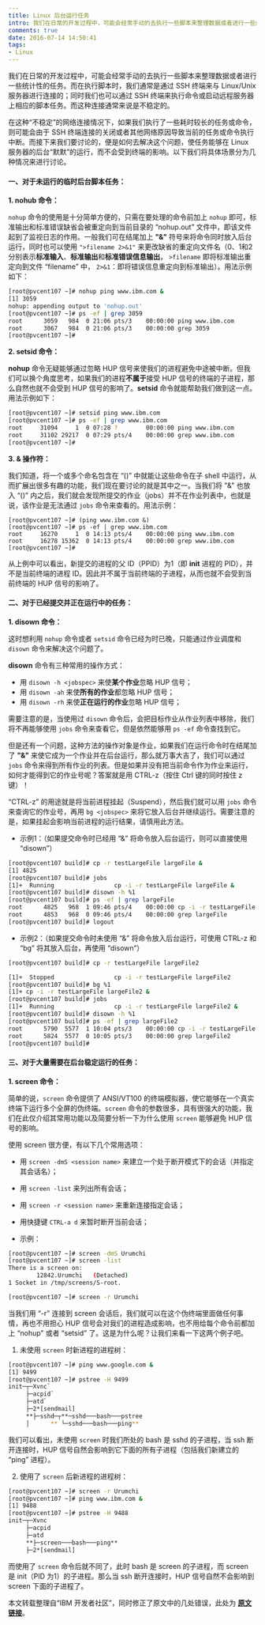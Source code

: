 ```yaml
---
title: Linux 后台运行任务
intro: 我们在日常的开发过程中，可能会经常手动的去执行一些脚本来整理数据或者进行一些统计性的任务。而在执行脚本时，我们通常是通过 SSH 终端来与 Linux/Unix 服务器进行连接的；同时我们也可以通过 SSH 终端来执行命令或启动远程服务器上相应的脚本任务。而这种连接通常来说是不稳定的。
comments: true
date: 2016-07-14 14:50:41
tags:
- Linux
---
```


我们在日常的开发过程中，可能会经常手动的去执行一些脚本来整理数据或者进行一些统计性的任务。而在执行脚本时，我们通常是通过 SSH 终端来与 Linux/Unix 服务器进行连接的；同时我们也可以通过 SSH 终端来执行命令或启动远程服务器上相应的脚本任务。而这种连接通常来说是不稳定的。

在这种“不稳定”的网络连接情况下，如果我们执行了一些耗时较长的任务或命令，则可能会由于 SSH 终端连接的关闭或者其他网络原因导致当前的任务或命令执行中断。而接下来我们要讨论的，便是如何去解决这个问题，使任务能够在 Linux 服务器的后台“默默”的运行，而不会受到终端的影响。以下我们将具体场景分为几种情况来进行讨论。

#### 一、对于未运行的临时后台脚本任务：

**1. nohub 命令：**

`nohup` 命令的使用是十分简单方便的，只需在要处理的命令前加上 `nohup` 即可，标准输出和标准错误缺省会被重定向到当前目录的 “nohup.out” 文件中，即该文件起到了监视日志的作用。一般我们可在结尾加上 **"&"** 符号来将命令同时放入后台运行，同时也可以使用 `">filename 2>&1"` 来更改缺省的重定向文件名（0、1和2分别表示**标准输入**、**标准输出**和**标准错误信息输出**， `>filename` 即将标准输出重定向到文件 “filename” 中， `2>&1`：即将错误信息重定向到标准输出）。用法示例如下：

```bash
[root@pvcent107 ~]# nohup ping www.ibm.com &
[1] 3059
nohup: appending output to 'nohup.out'
[root@pvcent107 ~]# ps -ef | grep 3059
root      3059   984  0 21:06 pts/3    00:00:00 ping www.ibm.com
root      3067   984  0 21:06 pts/3    00:00:00 grep 3059
[root@pvcent107 ~]#
```

**2. setsid 命令：**

**nohup** 命令无疑能够通过忽略 HUP 信号来使我们的进程避免中途被中断。但我们可以换个角度思考，如果我们的进程**不属于**接受 HUP 信号的终端的子进程，那么自然也就不会受到 HUP 信号的影响了。**setsid** 命令就能帮助我们做到这一点。用法示例如下：

```bash
[root@pvcent107 ~]# setsid ping www.ibm.com
[root@pvcent107 ~]# ps -ef | grep www.ibm.com
root     31094     1  0 07:28 ?        00:00:00 ping www.ibm.com
root     31102 29217  0 07:29 pts/4    00:00:00 grep www.ibm.com
[root@pvcent107 ~]#
```

**3. & 操作符：**

我们知道，将一个或多个命名包含在 “()” 中就能让这些命令在子 shell 中运行，从而扩展出很多有趣的功能，我们现在要讨论的就是其中之一。当我们将 "&" 也放入 “()” 内之后，我们就会发现所提交的作业（jobs）并不在作业列表中，也就是说，该作业是无法通过 `jobs` 命令来查看的。用法示例：

```text
[root@pvcent107 ~]# (ping www.ibm.com &)
[root@pvcent107 ~]# ps -ef | grep www.ibm.com
root     16270     1  0 14:13 pts/4    00:00:00 ping www.ibm.com
root     16278 15362  0 14:13 pts/4    00:00:00 grep www.ibm.com
[root@pvcent107 ~]#
```

从上例中可以看出，新提交的进程的父 ID（PPID）为1（即 **init** 进程的 PID），并不是当前终端的进程 ID。因此并不属于当前终端的子进程，从而也就不会受到当前终端的 HUP 信号的影响了。

#### 二、对于已经提交并正在运行中的任务：

**1. disown 命令：**

这时想利用 `nohup` 命令或者 `setsid` 命令已经为时已晚，只能通过作业调度和 `disown` 命令来解决这个问题了。

**disown** 命令有三种常用的操作方式：

* 用 `disown -h <jobspec>` 来使**某个作业**忽略 HUP 信号；
* 用 `disown -ah` 来使**所有的作业**都忽略 HUP 信号；
* 用 `disown -rh` 来使**正在运行的作业**忽略 HUP 信号；


需要注意的是，当使用过 `disown` 命令后，会把目标作业从作业列表中移除，我们将不再能够使用 `jobs` 命令来查看它，但是依然能够用 `ps -ef` 命令查找到它。

但是还有一个问题，这种方法的操作对象是作业，如果我们在运行命令时在结尾加了 **"&"** 来使它成为一个作业并在后台运行，那么就万事大吉了，我们可以通过 `jobs` 命令来得到所有作业的列表。但是如果并没有把当前命令作为作业来运行，如何才能得到它的作业号呢？答案就是用 CTRL-z（按住 Ctrl 键的同时按住 z 键）！

“CTRL-z” 的用途就是将当前进程挂起（Suspend），然后我们就可以用 `jobs` 命令来查询它的作业号，再用 `bg <jobspec>` 来将它放入后台并继续运行。需要注意的是，如果挂起会影响当前进程的运行结果，请慎用此方法。

* 示例1：（如果提交命令时已经用 “&” 将命令放入后台运行，则可以直接使用 “disown”）

```bash
[root@pvcent107 build]# cp -r testLargeFile largeFile &
[1] 4825
[root@pvcent107 build]# jobs
[1]+  Running                 cp -i -r testLargeFile largeFile &
[root@pvcent107 build]# disown -h %1
[root@pvcent107 build]# ps -ef | grep largeFile
root      4825   968  1 09:46 pts/4    00:00:00 cp -i -r testLargeFile largeFile
root      4853   968  0 09:46 pts/4    00:00:00 grep largeFile
[root@pvcent107 build]# logout
```

* 示例2：（如果提交命令时未使用 “&” 将命令放入后台运行，可使用 CTRL-z 和 “bg” 将其放入后台，再使用 “disown”）

```bash
[root@pvcent107 build]# cp -r testLargeFile largeFile2

[1]+  Stopped                 cp -i -r testLargeFile largeFile2
[root@pvcent107 build]# bg %1
[1]+ cp -i -r testLargeFile largeFile2 &
[root@pvcent107 build]# jobs
[1]+  Running                 cp -i -r testLargeFile largeFile2 &
[root@pvcent107 build]# disown -h %1
[root@pvcent107 build]# ps -ef | grep largeFile2
root      5790  5577  1 10:04 pts/3    00:00:00 cp -i -r testLargeFile largeFile2
root      5824  5577  0 10:05 pts/3    00:00:00 grep largeFile2
[root@pvcent107 build]#
```

#### 三、对于大量需要在后台稳定运行的任务：

**1. screen 命令：**

简单的说，`screen` 命令提供了 ANSI/VT100 的终端模拟器，使它能够在一个真实终端下运行多个全屏的伪终端。`screen` 命令的参数很多，具有很强大的功能，我们在此仅介绍其常用功能以及简要分析一下为什么使用 `screen` 能够避免 HUP 信号的影响。

使用 screen 很方便，有以下几个常用选项：

* 用 `screen -dmS <session name>` 来建立一个处于断开模式下的会话（并指定其会话名）；
* 用 `screen -list` 来列出所有会话；
* 用 `screen -r <session name>` 来重新连接指定会话；
* 用快捷键 `CTRL-a d` 来暂时断开当前会话；


* 示例：

```bash
[root@pvcent107 ~]# screen -dmS Urumchi
[root@pvcent107 ~]# screen -list
There is a screen on:
        12842.Urumchi   (Detached)
1 Socket in /tmp/screens/S-root.

[root@pvcent107 ~]# screen -r Urumchi
```

当我们用 “-r” 连接到 screen 会话后，我们就可以在这个伪终端里面做任何事情，再也不用担心 HUP 信号会对我们的进程造成影响，也不用给每个命令前都加上 “nohup” 或者 “setsid” 了。这是为什么呢？让我们来看一下这两个例子吧。

1. 未使用 `screen` 时新进程的进程树：

```bash
[root@pvcent107 ~]# ping www.google.com &
[1] 9499
[root@pvcent107 ~]# pstree -H 9499
init─┬─Xvnc` 
     ├─acpid` 
     ├─atd` 
     ├─2*[sendmail]	
     **├─sshd─┬**─sshd───bash───pstree
     │      ** └─sshd───bash───ping**
```

我们可以看出，未使用 `screen` 时我们所处的 bash 是 sshd 的子进程，当 ssh 断开连接时，HUP 信号自然会影响到它下面的所有子进程（包括我们新建立的 “ping” 进程）。

2. 使用了 `screen` 后新进程的进程树：

```bash
[root@pvcent107 ~]# screen -r Urumchi
[root@pvcent107 ~]# ping www.ibm.com &
[1] 9488
[root@pvcent107 ~]# pstree -H 9488
init─┬─Xvnc
     ├─acpid
     ├─atd
     **├─screen───bash───ping**
     ├─2*[sendmail]
```

而使用了 `screen` 命令后就不同了，此时 bash 是 screen 的子进程，而 screen 是 init（PID 为1）的子进程。那么当 ssh 断开连接时，HUP 信号自然不会影响到 screen 下面的子进程了。

本文转载整理自“IBM 开发者社区”，同时修正了原文中的几处错误，此处为 **[原文链接](http://www.ibm.com/developerworks/cn/linux/l-cn-nohup/#ibm-pcon)**。



